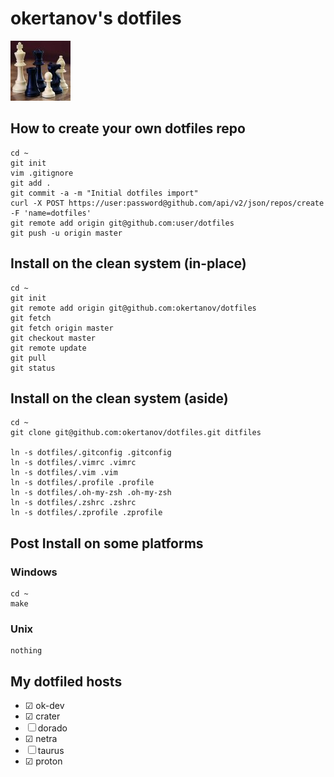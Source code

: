okertanov's dotfiles
====================

![.face](https://github.com/okertanov/dotfiles/raw/master/.face "My .face file")

How to create your own dotfiles repo
------------------------------------
    cd ~
    git init
    vim .gitignore
    git add .
    git commit -a -m "Initial dotfiles import"
    curl -X POST https://user:password@github.com/api/v2/json/repos/create -F 'name=dotfiles'
    git remote add origin git@github.com:user/dotfiles
    git push -u origin master

Install on the clean system (in-place)
--------------------------------------
    cd ~
    git init
    git remote add origin git@github.com:okertanov/dotfiles
    git fetch
    git fetch origin master
    git checkout master
    git remote update
    git pull
    git status

Install on the clean system (aside)
-----------------------------------
    cd ~
    git clone git@github.com:okertanov/dotfiles.git ditfiles

    ln -s dotfiles/.gitconfig .gitconfig
    ln -s dotfiles/.vimrc .vimrc
    ln -s dotfiles/.vim .vim
    ln -s dotfiles/.profile .profile
    ln -s dotfiles/.oh-my-zsh .oh-my-zsh
    ln -s dotfiles/.zshrc .zshrc
    ln -s dotfiles/.zprofile .zprofile

Post Install on some platforms
------------------------------
### Windows
    cd ~
    make

### Unix
    nothing

My dotfiled hosts
-----------------
* ☑  ok-dev
* ☑  crater
* ☐  dorado
* ☑  netra
* ☐  taurus
* ☑  proton

